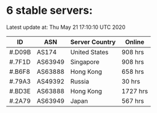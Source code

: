 # 6 stable servers:

Latest update at: Thu May 21 17:10:10 UTC 2020

| ID | ASN | Server Country | Online |
| -- | --- | -------------- | ------ |
| #.D09B | AS174 | United States | 908 hrs |
| #.7F1D | AS63949 | Singapore | 908 hrs |
| #.B6F8 | AS63888 | Hong Kong | 658 hrs |
| #.79A3 | AS49392 | Russia | 30 hrs |
| #.BD3E | AS63888 | Hong Kong | 1727 hrs |
| #.2A79 | AS63949 | Japan | 567 hrs |

